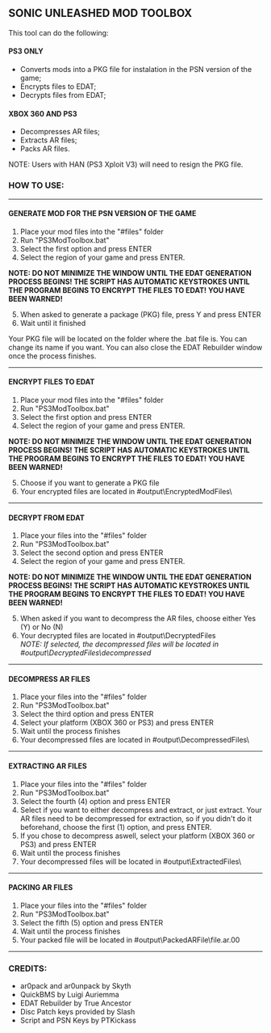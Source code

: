 SONIC UNLEASHED MOD TOOLBOX
------------------------------
This tool can do the following:
#### PS3 ONLY
- Converts mods into a PKG file for instalation in the PSN version of the game;
- Encrypts files to EDAT;
- Decrypts files from EDAT;
#### XBOX 360 AND PS3
- Decompresses AR files;
- Extracts AR files;
- Packs AR files.

NOTE: Users with HAN (PS3 Xploit V3) will need to resign the PKG file.


### HOW TO USE:

-------------------------------------------------
#### GENERATE MOD FOR THE PSN VERSION OF THE GAME
1. Place your mod files into the "#files" folder
2. Run "PS3ModToolbox.bat"
3. Select the first option and press ENTER
4. Select the region of your game and press ENTER.

**NOTE: DO NOT MINIMIZE THE WINDOW UNTIL THE EDAT GENERATION PROCESS BEGINS!
THE SCRIPT HAS AUTOMATIC KEYSTROKES UNTIL THE PROGRAM BEGINS TO ENCRYPT THE FILES TO EDAT!
YOU HAVE BEEN WARNED!**

5. When asked to generate a package (PKG) file, press Y and press ENTER
6. Wait until it finished

Your PKG file will be located on the folder where the .bat file is. You can change
its name if you want. You can also close the EDAT Rebuilder window
once the process finishes.

-------------------------------------------------
#### ENCRYPT FILES TO EDAT
1. Place your mod files into the "#files" folder
2.  Run "PS3ModToolbox.bat"
3.  Select the first option and press ENTER
4.  Select the region of your game and press ENTER.

**NOTE: DO NOT MINIMIZE THE WINDOW UNTIL THE EDAT GENERATION PROCESS BEGINS!
THE SCRIPT HAS AUTOMATIC KEYSTROKES UNTIL THE PROGRAM BEGINS TO ENCRYPT THE FILES TO EDAT!
YOU HAVE BEEN WARNED!**

5. Choose if you want to generate a PKG file
6. Your encrypted files are located in #output\EncryptedModFiles\

-------------------------------------------------
#### DECRYPT FROM EDAT
1. Place your files into the "#files" folder
2. Run "PS3ModToolbox.bat"
3. Select the second option and press ENTER
4. Select the region of your game and press ENTER.

**NOTE: DO NOT MINIMIZE THE WINDOW UNTIL THE EDAT GENERATION PROCESS BEGINS!
THE SCRIPT HAS AUTOMATIC KEYSTROKES UNTIL THE PROGRAM BEGINS TO ENCRYPT THE FILES TO EDAT!
YOU HAVE BEEN WARNED!**

5. When asked if you want to decompress the AR files, choose either Yes (Y) or No (N)
6. Your decrypted files are located in #output\DecryptedFiles\
*NOTE: If selected, the decompressed files will be located in #output\DecryptedFiles\decompressed*

-------------------------------------------------
#### DECOMPRESS AR FILES
1. Place your files into the "#files" folder
2. Run "PS3ModToolbox.bat"
3. Select the third option and press ENTER
4. Select your platform (XBOX 360 or PS3) and press ENTER
5. Wait until the process finishes
6. Your decompressed files are located in #output\DecompressedFiles\

-------------------------------------------------
#### EXTRACTING AR FILES
1. Place your files into the "#files" folder
2.  Run "PS3ModToolbox.bat"
3.  Select the fourth (4) option and press ENTER
4.  Select if you want to either decompress and extract, or just extract.
Your AR files need to be decompressed for extraction, so if you didn't do it beforehand, choose the
first (1) option, and press ENTER.
5.  If you chose to decompress aswell, select your platform (XBOX 360 or PS3) and press ENTER
6.  Wait until the process finishes
7.  Your decompressed files will be located in #output\ExtractedFiles\

-------------------------------------------------
#### PACKING AR FILES
1.  Place your files into the "#files" folder
2.  Run "PS3ModToolbox.bat"
3.  Select the fifth (5) option and press ENTER
4.  Wait until the process finishes
5.  Your packed file will be located in #output\PackedARFile\file.ar.00

-------------------------------------------------
### CREDITS:
- ar0pack and ar0unpack by Skyth
- QuickBMS by Luigi Auriemma
- EDAT Rebuilder by True Ancestor
- Disc Patch keys provided by Slash
- Script and PSN Keys by PTKickass
